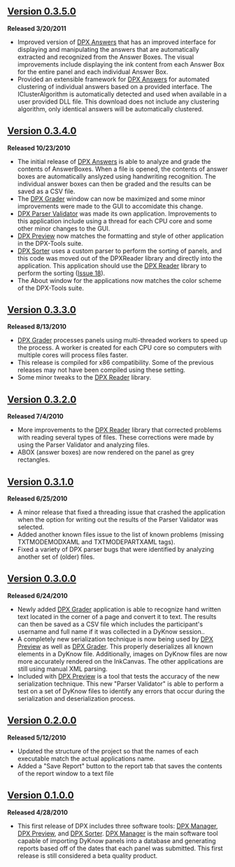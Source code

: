 ## [Version 0.3.5.0](http://dyknow-panel-extractor.googlecode.com/files/DPX-Tools%200.3.5.0.msi) ##
**Released 3/20/2011**
  * Improved version of [DPX Answers](DPXAnswers.md) that has an improved interface for displaying and manipulating the answers that are automatically extracted and recognized from the Answer Boxes.  The visual improvements include displaying the ink content from each Answer Box for the entire panel and each individual Answer Box.
  * Provided an extensible framework for [DPX Answers](DPXAnswers.md) for automated clustering of individual answers based on a provided interface.  The IClusterAlgorithm is automatically detected and used when available in a user provided DLL file.  This download does not include any clustering algorithm, only identical answers will be automatically clustered.

## [Version 0.3.4.0](http://dyknow-panel-extractor.googlecode.com/files/DPX-Tools%200.3.4.0.msi) ##
**Released 10/23/2010**
  * The initial release of [DPX Answers](DPXAnswers.md) is able to analyze and grade the contents of AnswerBoxes.  When a file is opened, the contents of answer boxes are automatically anslyzed using handwriting recognition.  The individual answer boxes can then be graded and the results can be saved as a CSV file.
  * The [DPX Grader](DPXGrader.md) window can now be maximized and some minor improvements were made to the GUI to accomidate this change.
  * [DPX Parser Validator](DPXParserValidator.md) was made its own application.  Improvements to this application include using a thread for each CPU core and some other minor changes to the GUI.
  * [DPX Preview](DPXPreview.md) now matches the formatting and style of other application in the DPX-Tools suite.
  * [DPX Sorter](DPXSorter.md) uses a custom parser to perform the sorting of panels, and this code was moved out of the DPXReader library and directly into the application.  This application should use the [DPX Reader](DPXReader.md) library to perform the sorting ([Issue 18](https://code.google.com/p/dyknow-panel-extractor/issues/detail?id=18)).
  * The About window for the applications now matches the color scheme of the DPX-Tools suite.

## [Version 0.3.3.0](http://dyknow-panel-extractor.googlecode.com/files/DPX-Tools%200.3.3.0.msi) ##
**Released 8/13/2010**
  * [DPX Grader](DPXGrader.md) processes panels using multi-threaded workers to speed up the process.  A worker is created for each CPU core so computers with multiple cores will process files faster.
  * This release is compiled for x86 compatibility.  Some of the previous releases may not have been compiled using these setting.
  * Some minor tweaks to the [DPX Reader](DPXReader.md) library.

## [Version 0.3.2.0](http://dyknow-panel-extractor.googlecode.com/files/DPX-Tools%200.3.2.0.msi) ##
**Released 7/4/2010**
  * More improvements to the [DPX Reader](DPXReader.md) library that corrected problems with reading several types of files.  These corrections were made by using the Parser Validator and analyzing files.
  * ABOX (answer boxes) are now rendered on the panel as grey rectangles.

## [Version 0.3.1.0](http://dyknow-panel-extractor.googlecode.com/files/DPX-Tools%200.3.1.0.msi) ##
**Released 6/25/2010**
  * A minor release that fixed a threading issue that crashed the application when the option for writing out the results of the Parser Validator was selected.
  * Added another known files issue to the list of known problems (missing TXTMODEMODXAML and TXTMODEPARTXAML tags).
  * Fixed a variety of DPX parser bugs that were identified by analyzing another set of (older) files.

## [Version 0.3.0.0](http://dyknow-panel-extractor.googlecode.com/files/DPX-Tools%200.3.0.0.msi) ##
**Released 6/24/2010**
  * Newly added [DPX Grader](DPXGrader.md) application is able to recognize hand written text located in the corner of a page and convert it to text.  The results can then be saved as a CSV file which includes the participant's username and full name if it was collected in a DyKnow session..
  * A completely new serialization technique is now being used by [DPX Preview](DPXPreview.md) as well as [DPX Grader](DPXGrader.md).  This properly deserializes all known elements in a DyKnow file.  Additionally, images on DyKnow files are now more accurately rendered on the InkCanvas.  The other applications are still using manual XML parsing.
  * Included with [DPX Preview](DPXPreview.md) is a tool that tests the accuracy of the new serialization technique.  This new "Parser Validator" is able to perform a test on a set of DyKnow files to identify any errors that occur during the serialization and deserialization process.

## [Version 0.2.0.0](http://dyknow-panel-extractor.googlecode.com/files/DPX-Tools%200.2.0.0.msi) ##
**Released 5/12/2010**

  * Updated the structure of the project so that the names of each executable match the actual applications name.
  * Added a "Save Report" button to the report tab that saves the contents of the report window to a text file


## [Version 0.1.0.0](http://dyknow-panel-extractor.googlecode.com/files/DPX-Tools%200.1.0.0.msi) ##
**Released 4/28/2010**

  * This first release of DPX includes three software tools: [DPX Manager](DPXManager.md), [DPX Preview](DPXPreview.md), and [DPX Sorter](DPXSorter.md).  [DPX Manager](DPXManager.md) is the main software tool capable of importing DyKnow panels into a database and generating reports based off of the dates that each panel was submitted.  This first release is still considered a beta quality product.